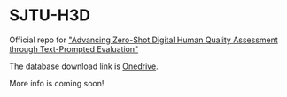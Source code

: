 # SJTU-H3D
Official repo for ["Advancing Zero-Shot Digital Human Quality Assessment through Text-Prompted Evaluation"](https://arxiv.org/abs/2307.02808)

The database download link is [Onedrive](https://1drv.ms/f/s!AjaDoj_-yWgg7XM5tuQ_Fn3L_WHd?e=2piERr).

More info is coming soon!

